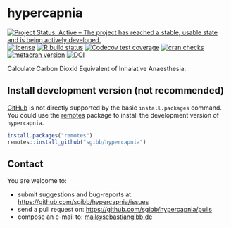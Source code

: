 # hypercapnia

<!-- badges: start -->
[![Project Status: Active – The project has reached a stable, usable state and is being actively developed.](https://www.repostatus.org/badges/latest/active.svg)](https://www.repostatus.org/#active)
[![license](http://img.shields.io/badge/license-GPL%20%28%3E=%203%29-brightgreen.svg?style=flat)](http://www.gnu.org/licenses/gpl-3.0.html)
[![R build status](https://github.com/sgibb/hypercapnia/workflows/R-CMD-check/badge.svg)](https://github.com/sgibb/hypercapnia/actions)
[![Codecov test coverage](https://codecov.io/gh/sgibb/hypercapnia/branch/main/graph/badge.svg)](https://codecov.io/gh/sgibb/hypercapnia?branch=main)
[![cran checks](https://cranchecks.info/badges/worst/hypercapnia)](https://cran.r-project.org/web/checks/check_results_hypercapnia.html)
[![metacran version](http://www.r-pkg.org/badges/version/hypercapnia)](http://cran.r-project.org/web/packages/hypercapnia/index.html)
[![DOI](https://zenodo.org/badge/DOI/10.5281/zenodo.4727117.svg)](https://doi.org/10.5281/zenodo.4727117)
<!-- badges: end -->

Calculate Carbon Dioxid Equivalent of Inhalative Anaesthesia.

## Install development version (not recommended)

[GitHub](https://github.com) is not directly supported by the basic
`install.packages` command. You could use the
[remotes](http://cran.r-project.org/package=remotes) package
to install the development version of `hypercapnia`.

```r
install.packages("remotes")
remotes::install_github("sgibb/hypercapnia")
```

## Contact

You are welcome to:

* submit suggestions and bug-reports at: <https://github.com/sgibb/hypercapnia/issues>
* send a pull request on: <https://github.com/sgibb/hypercapnia/pulls>
* compose an e-mail to: <mail@sebastiangibb.de>
